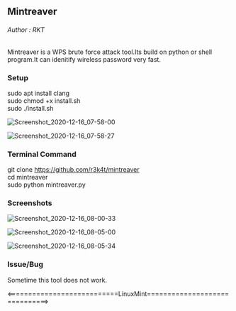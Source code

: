
<h2>Mintreaver</h2>

<h6>Author : RKT </h6>


Mintreaver  is a WPS brute force attack tool.Its build on python or shell program.It can idenitify wireless password very fast.


### Setup ###


sudo apt install clang
<br>
sudo chmod +x install.sh
<br>
sudo ./install.sh

![Screenshot_2020-12-16_07-58-00](https://user-images.githubusercontent.com/69615463/102301886-d14edb00-3f7d-11eb-9934-f192875d1325.png)

![Screenshot_2020-12-16_07-58-27](https://user-images.githubusercontent.com/69615463/102301925-e88dc880-3f7d-11eb-99f9-8977e6906c21.png)



### Terminal Command ###


git clone https://github.com/r3k4t/mintreaver
<br>
cd mintreaver
<br>
sudo python mintreaver.py


### Screenshots ###


![Screenshot_2020-12-16_08-00-33](https://user-images.githubusercontent.com/69615463/102301477-d8c1b480-3f7c-11eb-994b-1823bbef2bf9.png)

![Screenshot_2020-12-16_08-05-00](https://user-images.githubusercontent.com/69615463/102301621-263e2180-3f7d-11eb-922e-60f28221e775.png)

![Screenshot_2020-12-16_08-05-34](https://user-images.githubusercontent.com/69615463/102301790-92b92080-3f7d-11eb-8c2c-beb62b6ab65f.png)



### Issue/Bug ###


Sometime this tool does not work.


<===========================LinuxMint==============================>

